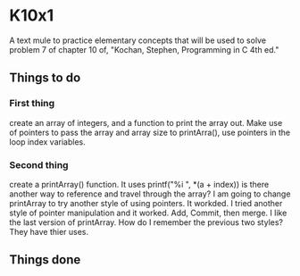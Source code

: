 # K10x1
A text mule to practice elementary concepts that will be used to solve problem
7 of chapter 10 of, "Kochan, Stephen, Programming in C 4th ed."
## Things to do
### First thing
 create an array of integers, and a function to print the array out. Make use
of pointers to pass the array and array size to printArra(), use pointers in
the loop index variables.
### Second thing
create a printArray() function. It uses printf("%i ", \*(a + index))
is there another way to reference and travel through the array?
I am going to change printArray to try another style of using pointers. It
workded. I tried another style of pointer manipulation and it worked.
Add, Commit, then merge. I like the last version of printArray. How do I
remember the previous two styles? They have thier uses.
## Things done
